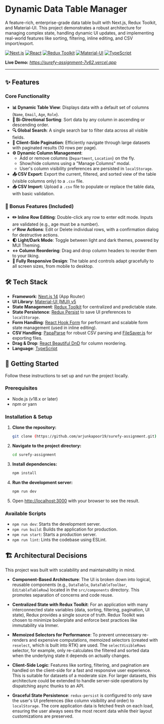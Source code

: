 # Dynamic Data Table Manager

A feature-rich, enterprise-grade data table built with Next.js, Redux Toolkit, and Material-UI. This project demonstrates a robust architecture for managing complex state, handling dynamic UI updates, and implementing real-world features like sorting, filtering, inline editing, and CSV import/export.

[![Next.js](https://img.shields.io/badge/Next.js-14-black.svg?style=for-the-badge&logo=next.js&logoColor=white)](https://nextjs.org/)
[![React](https://img.shields.io/badge/React-18-blue.svg?style=for-the-badge&logo=react&logoColor=white)](https://reactjs.org/)
[![Redux Toolkit](https://img.shields.io/badge/Redux-Toolkit-764ABC.svg?style=for-the-badge&logo=redux&logoColor=white)](https://redux-toolkit.js.org/)
[![Material-UI](https://img.shields.io/badge/Material--UI-v5-0081CB.svg?style=for-the-badge&logo=material-ui&logoColor=white)](https://mui.com/)
[![TypeScript](https://img.shields.io/badge/TypeScript-5.0-3178C6.svg?style=for-the-badge&logo=typescript&logoColor=white)](https://www.typescriptlang.org/)

**Live Demo:** *https://surefy-assignment-7v62.vercel.app*

---

## ✨ Features

### Core Functionality
-   **📊 Dynamic Table View**: Displays data with a default set of columns (`Name`, `Email`, `Age`, `Role`).
-   **🔄 Bi-Directional Sorting**: Sort data by any column in ascending or descending order.
-   **🔍 Global Search**: A single search bar to filter data across all visible fields.
-   **📄 Client-Side Pagination**: Efficiently navigate through large datasets with paginated results (10 rows per page).
-   **⚙️ Dynamic Column Management**:
    -   Add or remove columns (`Department`, `Location`) on the fly.
    -   Show/hide columns using a "Manage Columns" modal.
    -   User's column visibility preferences are persisted in `localStorage`.
-   **📤 CSV Export**: Export the current, filtered, and sorted view of the table (visible columns only) to a `.csv` file.
-   **📥 CSV Import**: Upload a `.csv` file to populate or replace the table data, with basic validation.

### 🌟 Bonus Features (Included)
-   **✏️ Inline Row Editing**: Double-click any row to enter edit mode. Inputs are validated (e.g., age must be a number).
-   **✅ Row Actions**: Edit or Delete individual rows, with a confirmation dialog for destructive actions.
-   **🌓 Light/Dark Mode**: Toggle between light and dark themes, powered by MUI Theming.
-   **↔️ Column Reordering**: Drag and drop column headers to reorder them to your liking.
-   **📱 Fully Responsive Design**: The table and controls adapt gracefully to all screen sizes, from mobile to desktop.

## 🛠️ Tech Stack

-   **Framework**: [Next.js 14](https://nextjs.org/) (App Router)
-   **UI Library**: [Material-UI (MUI) v5](https://mui.com/)
-   **State Management**: [Redux Toolkit](https://redux-toolkit.js.org/) for centralized and predictable state.
-   **State Persistence**: [Redux Persist](https://github.com/rt2zz/redux-persist) to save UI preferences to `localStorage`.
-   **Form Handling**: [React Hook Form](https://react-hook-form.com/) for performant and scalable form state management (used in inline editing).
-   **CSV Handling**: [PapaParse](https://www.papaparse.com/) for robust CSV parsing and [FileSaver.js](https://github.com/eligrey/FileSaver.js/) for exporting files.
-   **Drag & Drop**: [React Beautiful DnD](https://github.com/atlassian/react-beautiful-dnd) for column reordering.
-   **Language**: [TypeScript](https://www.typescriptlang.org/)

## 🚀 Getting Started

Follow these instructions to set up and run the project locally.

### Prerequisites

-   Node.js (v18.x or later)
-   npm or yarn

### Installation & Setup

1.  **Clone the repository:**
    ```bash
    git clone (https://github.com/arjunkapoor19/surefy-assignment.git)
    ```

2.  **Navigate to the project directory:**
    ```bash
    cd surefy-assignment
    ```

3.  **Install dependencies:**
    ```bash
    npm install
    ```

4.  **Run the development server:**
    ```bash
    npm run dev
    ```

5.  Open [http://localhost:3000](http://localhost:3000) with your browser to see the result.

### Available Scripts

-   `npm run dev`: Starts the development server.
-   `npm run build`: Builds the application for production.
-   `npm run start`: Starts a production server.
-   `npm run lint`: Lints the codebase using ESLint.

## 🏗️ Architectural Decisions

This project was built with scalability and maintainability in mind.

-   **Component-Based Architecture**: The UI is broken down into logical, reusable components (e.g., `DataTable`, `DataTableToolbar`, `EditableTableRow`) located in the `src/components` directory. This promotes separation of concerns and code reuse.

-   **Centralized State with Redux Toolkit**: For an application with many interconnected state variables (data, sorting, filtering, pagination, UI state), Redux provides a single source of truth. Redux Toolkit was chosen to minimize boilerplate and enforce best practices like immutability via Immer.

-   **Memoized Selectors for Performance**: To prevent unnecessary re-renders and expensive computations, memoized selectors (created with `reselect`, which is built into RTK) are used. The `selectVisibleRows` selector, for example, only re-calculates the filtered and sorted data when the underlying state it depends on actually changes.

-   **Client-Side Logic**: Features like sorting, filtering, and pagination are handled on the client-side for a fast and responsive user experience. This is suitable for datasets of a moderate size. For larger datasets, this architecture could be extended to handle server-side operations by dispatching async thunks to an API.

-   **Graceful State Persistence**: `redux-persist` is configured to only save the user's UI preferences (like column visibility and order) to `localStorage`. The core application data is fetched fresh on each load, ensuring the user always sees the most recent data while their layout customizations are preserved.
